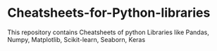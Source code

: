 # Cheatsheets-for-Python-libraries
This repository contains Cheatsheets of python Libraries like Pandas, Numpy, Matplotlib, Scikit-learn, Seaborn, Keras
